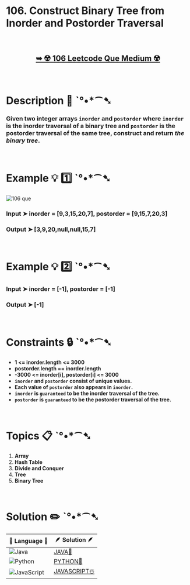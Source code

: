 # 106. Construct Binary Tree from Inorder and Postorder Traversal

</br>

<h2 align="center">  

<a href="https://leetcode.com/problems/construct-binary-tree-from-inorder-and-postorder-traversal/description/"><strong>➥ ☢️ 106 Leetcode Que Medium ☢️ </strong></a>
</h2>

</br>

# Description 📜 ˋ°•*⁀➷

### Given two integer arrays `inorder` and `postorder` where `inorder` is the inorder traversal of a binary tree and `postorder` is the postorder traversal of the same tree, construct and return *the binary tree*.



</br>

# Example 💡 1️⃣ ˋ°•*⁀➷

![106 que](https://github.com/Prakhar-002/Prakhar-002/assets/136890202/3a524bf2-5c16-4b89-9b05-b17bc2ea2014)


  ### Input ➤ inorder = [9,3,15,20,7], postorder = [9,15,7,20,3]

  ### Output ➤ [3,9,20,null,null,15,7]

</br>

# Example 💡 2️⃣ ˋ°•*⁀➷

  ### Input ➤ inorder = [-1], postorder = [-1]

  ### Output ➤ [-1]

</br>

# Constraints 🔒 ˋ°•*⁀➷

- **1 <= inorder.length <= 3000**
- **postorder.length == inorder.length**
- **-3000 <= inorder[i], postorder[i] <= 3000**
- **`inorder` and `postorder` consist of unique values.**
- **Each value of `postorder` also appears in `inorder`.**
- **`inorder` is `guaranteed` to be the inorder traversal of the tree.**
- **`postorder` is `guaranteed` to be the postorder traversal of the tree.**

</br>

# Topics 📋 ˋ°•*⁀➷

1. **Array**
2. **Hash Table**
3. **Divide and Conquer**
4. **Tree**
5. **Binary Tree**


</br>

# Solution ✏️ ˋ°•*⁀➷

| 📒 Language 📒  | 🪶 Solution 🪶 |
| ------------- | ------------- |
|  ![Java](https://img.shields.io/badge/java-%23ED8B00.svg?style=for-the-badge&logo=openjdk&logoColor=white)  | [JAVA🍁](https://github.com/Prakhar-002/LEETCODE/blob/main/%F0%9F%8E%AD%20LEVEL%20wise%20que%20with%20solution%20%F0%9F%8E%AF/%E2%98%A2%EF%B8%8F%20Medium%20%E2%98%A2%EF%B8%8F/%E2%98%A2%EF%B8%8F%20Medium%20106.%20Construct%20Binary%20Tree%20from%20Inorder%20%26%20Postorder%20%E2%98%83%EF%B8%8F%20%F0%9F%8D%81%20%F0%9F%8D%B0/%F0%9F%8D%81JAVA_106_ConstructBinaryTreeFrom_In_Postorder.java) |
|  ![Python](https://img.shields.io/badge/python-3670A0?style=for-the-badge&logo=python&logoColor=ffdd54)    | [PYTHON🍰](https://github.com/Prakhar-002/LEETCODE/blob/main/%F0%9F%8E%AD%20LEVEL%20wise%20que%20with%20solution%20%F0%9F%8E%AF/%E2%98%A2%EF%B8%8F%20Medium%20%E2%98%A2%EF%B8%8F/%E2%98%A2%EF%B8%8F%20Medium%20106.%20Construct%20Binary%20Tree%20from%20Inorder%20%26%20Postorder%20%E2%98%83%EF%B8%8F%20%F0%9F%8D%81%20%F0%9F%8D%B0/%F0%9F%8D%B0PYTHON_106_ConstructBinaryTreeFrom_In_Postorder.py) |
| ![JavaScript](https://img.shields.io/badge/javascript-%23323330.svg?style=for-the-badge&logo=javascript&logoColor=%23F7DF1E)   | [JAVASCRIPT☃️](https://github.com/Prakhar-002/LEETCODE/blob/main/%F0%9F%8E%AD%20LEVEL%20wise%20que%20with%20solution%20%F0%9F%8E%AF/%E2%98%A2%EF%B8%8F%20Medium%20%E2%98%A2%EF%B8%8F/%E2%98%A2%EF%B8%8F%20Medium%20106.%20Construct%20Binary%20Tree%20from%20Inorder%20%26%20Postorder%20%E2%98%83%EF%B8%8F%20%F0%9F%8D%81%20%F0%9F%8D%B0/%E2%98%83%EF%B8%8FJAVASCRIPT_106_ConstructBinaryTreeFrom_In_Postorder.js) |

